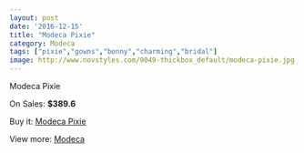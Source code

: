 ```yaml
---
layout: post
date: '2016-12-15'
title: "Modeca Pixie"
category: Modeca
tags: ["pixie","gowns","bonny","charming","bridal"]
image: http://www.novstyles.com/9049-thickbox_default/modeca-pixie.jpg
---
```

Modeca Pixie

On Sales: **$389.6**
<a href="https://www.novstyles.com/en/modeca/6334-modeca-pixie.html"><amp-img layout="responsive" width="600" height="600" src="//www.novstyles.com/9049-thickbox_default/modeca-pixie.jpg" alt="Modeca Pixie 0" /></a>

Buy it: [Modeca Pixie](https://www.novstyles.com/en/modeca/6334-modeca-pixie.html "Modeca Pixie")

View more: [Modeca](https://www.novstyles.com/en/43-modeca "Modeca")